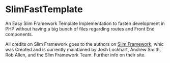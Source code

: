 # SlimFastTemplate
An Easy Slim Framework Template Implementation to fasten development in PHP without having a big bunch of files regarding routes and Front End components.


All credits on Slim Framework goes to the authors on [Slim Framework](https://www.slimframework.com/), whic was Created and is currently maintained by Josh Lockhart, Andrew Smith, Rob Allen, and the Slim Framework Team. Further info on their site.
